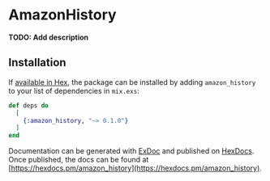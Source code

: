 # AmazonHistory

**TODO: Add description**

## Installation

If [available in Hex](https://hex.pm/docs/publish), the package can be installed
by adding `amazon_history` to your list of dependencies in `mix.exs`:

```elixir
def deps do
  [
    {:amazon_history, "~> 0.1.0"}
  ]
end
```

Documentation can be generated with [ExDoc](https://github.com/elixir-lang/ex_doc)
and published on [HexDocs](https://hexdocs.pm). Once published, the docs can
be found at [https://hexdocs.pm/amazon_history](https://hexdocs.pm/amazon_history).

